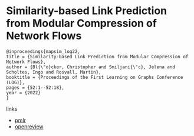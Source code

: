 # Similarity-based Link Prediction from Modular Compression of Network Flows

```
@inproceedings{mapsim_log22,
title = {Similarity-based Link Prediction from Modular Compression of Network Flows},
author = {Bl{\"o}cker, Christopher and Smiljani{\'c}, Jelena and Scholtes, Ingo and Rosvall, Martin},
booktitle = {Proceedings of the First Learning on Graphs Conference (LOG)},
pages = {52:1--52:18},
year = {2022}
}
```

links
- [pmlr](https://proceedings.mlr.press/v198/blocker22a.html)
- [openreview](https://openreview.net/forum?id=PTz0aXJp7A)
